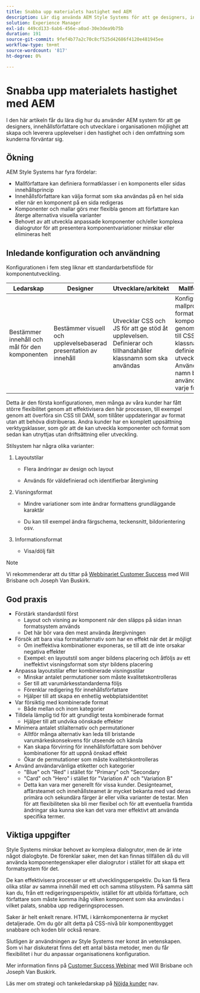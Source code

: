 ```yaml
---
title: Snabba upp materialets hastighet med AEM
description: Lär dig använda AEM Style Systems för att ge designers, innehållsförfattare och utvecklare i organisationen möjlighet att skapa och leverera upplevelser i den hastighet och i den omfattning som kunderna förväntar sig.
solution: Experience Manager
exl-id: 449cd133-6ab6-456e-a0ad-30e3dea9b75b
duration: 191
source-git-commit: 9fef4b77a2c70c8cf525d42686f4120e481945ee
workflow-type: tm+mt
source-wordcount: '817'
ht-degree: 0%

---
```


# Snabba upp materialets hastighet med AEM

I den här artikeln får du lära dig hur du använder AEM system för att ge designers, innehållsförfattare och utvecklare i organisationen möjlighet att skapa och leverera upplevelser i den hastighet och i den omfattning som kunderna förväntar sig.

## Ökning

AEM Style Systems har fyra fördelar:

* Mallförfattare kan definiera formatklasser i en komponents eller sidas innehållsprincip
* Innehållsförfattare kan välja format som ska användas på en hel sida eller när en komponent på en sida redigeras
* Komponenter och mallar görs mer flexibla genom att författare kan återge alternativa visuella varianter
* Behovet av att utveckla anpassade komponenter och/eller komplexa dialogrutor för att presentera komponentvariationer minskar eller elimineras helt

## Inledande konfiguration och användning

Konfigurationen i fem steg liknar ett standardarbetsflöde för komponentutveckling.

| **Ledarskap** | **Designer** | **Utvecklare/arkitekt** | **Mallförfattare** | **Innehållsförfattare** |
| --- | --- | --- | --- | --- |
| Bestämmer innehåll och mål för den komponenten | Bestämmer visuell och upplevelsebaserad presentation av innehåll | Utvecklar CSS och JS för att ge stöd åt upplevelsen. Definierar och tillhandahåller klassnamn som ska användas | Konfigurerar mallprofiler för formaterade komponenter genom att lägga till CSS-klassnamn som definieras av utvecklare. Användarvänliga namn bör användas för varje format. | När du redigerar sidor används format för att få önskat utseende och känsla |

Detta är den första konfigurationen, men många av våra kunder har fått större flexibilitet genom att effektivisera den här processen, till exempel genom att överföra sin CSS till DAM, som tillåter uppdateringar av format utan att behöva distribueras. Andra kunder har en komplett uppsättning verktygsklasser, som gör att de kan utveckla komponenter och format som sedan kan utnyttjas utan driftsättning eller utveckling.

Stilsystem har några olika varianter:

1. Layoutstilar

   * Flera ändringar av design och layout

   * Används för väldefinierad och identifierbar återgivning

1. Visningsformat
   * Mindre variationer som inte ändrar formattens grundläggande karaktär

   * Du kan till exempel ändra färgschema, teckensnitt, bildorientering osv.

1. Informationsformat

   * Visa/dölj fält

>[!NOTE]
>
>Vi rekommenderar att du tittar på [Webbinariet Customer Success](https://adobecustomersuccess.adobeconnect.com/pob610c9mffjmp4/) med Will Brisbane och Joseph Van Buskirk.

## God praxis

* Förstärk standardstil först
   * Layout och visning av komponent när den släpps på sidan innan formatsystem används
   * Det här bör vara den mest använda återgivningen
* Försök att bara visa formatalternativ som har en effekt när det är möjligt
   * Om ineffektiva kombinationer exponeras, se till att de inte orsakar negativa effekter
   * Exempel: en layoutstil som anger bildens placering och åtföljs av ett ineffektivt visningsformat som styr bildens placering
* Anpassa layoutstilar efter kombinerade visningsstilar
   * Minskar antalet permutationer som måste kvalitetskontrolleras
   * Ser till att varumärkesstandarderna följs
   * Förenklar redigering för innehållsförfattare
   * Hjälper till att skapa en enhetlig webbplatsidentitet
* Var försiktig med kombinerade format
   * Både mellan och inom kategorier
* Tilldela lämplig tid för att grundligt testa kombinerade format
   * Hjälper till att undvika oönskade effekter
* Minimera antalet stilalternativ och permutationer
   * Alltför många alternativ kan leda till bristande varumärkeskonsekvens för utseende och känsla
   * Kan skapa förvirring för innehållsförfattare som behöver kombinationer för att uppnå önskad effekt
   * Ökar de permutationer som måste kvalitetskontrolleras
* Använd användarvänliga etiketter och kategorier
   * &quot;Blue&quot; och &quot;Red&quot; i stället för &quot;Primary&quot; och &quot;Secondary
   * &quot;Card&quot; och &quot;Hero&quot; i stället för &quot;Variation A&quot; och &quot;Variation B&quot;
   * Detta kan vara mer generellt för vissa kunder. Designteamet, affärsteamet och innehållsteamet är mycket bekanta med vad deras primära och sekundära färger är eller vilka varianter de testar. Men för att flexibiliteten ska bli mer flexibel och för att eventuella framtida ändringar ska kunna ske kan det vara mer effektivt att använda specifika termer.

## Viktiga uppgifter

Style Systems minskar behovet av komplexa dialogrutor, men de är inte något dialogbyte. De förenklar saker, men det kan finnas tillfällen då du vill använda komponentegenskaper eller dialogrutor i stället för att skapa ett formatsystem för det.

De kan effektivisera processer ur ett utvecklingsperspektiv. Du kan få flera olika stilar av samma innehåll med ett och samma stilsystem. På samma sätt kan du, från ett redigeringsperspektiv, istället för att utbilda författare, och författare som måste komma ihåg vilken komponent som ska användas i vilket palats, snabba upp redigeringsprocessen.

Saker är helt enkelt renare. HTML i kärnkomponenterna är mycket detaljerade. Om du gör allt detta på CSS-nivå blir komponentbygget snabbare och koden blir också renare.

Slutligen är användningen av Style Systems mer konst än vetenskapen. Som vi har diskuterat finns det ett antal bästa metoder, men du får flexibilitet i hur du anpassar organisationens konfiguration.

Mer information finns på [Customer Success Webinar](https://adobecustomersuccess.adobeconnect.com/pob610c9mffjmp4/) med Will Brisbane och Joseph Van Buskirk.

Läs mer om strategi och tankeledarskap på [Nöjda kunder](https://experienceleague.adobe.com/docs/customer-success/customer-success/overview.html) nav.
